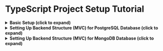 
# TypeScript Project Setup Tutorial


<details>
  <summary><strong>Basic Setup (click to expand)</strong></summary>

## Navigation
- [Setting Up the Project](#setting-up-the-project)
- [Adding Security Features](#adding-security-features)
- [Setting Up Logging with Winston](#setting-up-logging-with-winston)
- [Adding Monitoring Capabilities with Morgan](#adding-monitoring-capabilities-with-morgan)
- [Adding Reloading Capabilities](#adding-reloading-capabilities)
- [Code Standards](#code-standards)
- [Basic Unit Test Setup for Service Logic](#basic-unit-test-setup-for-service-logic)

## Setting Up the Project

In this chapter, we'll start by setting up a basic Express TypeScript project. This will include installing necessary dependencies and setting up TypeScript.

## 1 Initialize the Project

First, create a new directory for your project and navigate into it:

```bash
mkdir express-typescript-app
cd express-typescript-app
```

Initialize a new Node.js project:

```bash
npm init -y
```

## 2 Install Dependencies

Install Express and TypeScript along with the necessary types and development tools:

```bash
npm install express
npm install typescript @types/express ts-node --save-dev
```

## 3 Set Up TypeScript Configuration

Create a `tsconfig.json` file to configure TypeScript:

```json
{
  "compilerOptions": {
    "target": "ES2020",
    "module": "commonjs",
    "strict": true,
    "esModuleInterop": true,
    "skipLibCheck": true,
    "experimentalDecorators": true,
    "emitDecoratorMetadata": true,
    "forceConsistentCasingInFileNames": true,
    "outDir": "./dist"
  },
  "include": ["src/**/*.ts"],
  "exclude": ["node_modules"]
}
```

## 4 Create Basic Project Structure

Create the following directory structure:

```
express-typescript-app/
├── src/
│   └── index.ts
├── dist/
├── .gitignore
├── package.json
└── tsconfig.json
```

## 5 Create the Main Entry Point

In `src/index.ts`, set up a basic Express server:

```typescript
import express from 'express';

const app = express();
const port = 3000;

app.get('/', (req, res) => {
  res.send('Hello World!');
});

app.listen(port, () => {
  console.log(`Server is running at http://localhost:${port}`);
});
```

## 6 Add Build and Start Scripts

Update your `package.json` to include build and start scripts:

```json
"scripts": {
  "build": "tsc",
  "start": "node dist/index.js",
  "dev": "ts-node src/index.ts"
}
```

You can now build your project with `npm run build`, start it with `npm start`, or run it in development mode with `npm run dev`.

This completes the setup for a basic Express TypeScript application.



## Adding Security Features

In this chapter, we'll add some basic security features to our Express TypeScript application. This includes setting HTTP headers, enabling CORS, and using environment variables for configuration.

## 1 Install Security Dependencies

First, install some commonly used security middleware:

```bash
npm install helmet cors dotenv
npm install @types/cors @types/dotenv --save-dev
```

## 2 Configure Environment Variables

Create a `.env` file in the root of your project to store environment variables. Add the following content:

```
PORT=3000
```

Add `.env` to your `.gitignore` file to prevent it from being committed to version control:

```
/node_modules
/dist
.env
```

## 3 Set Up Helmet and CORS Middleware

In `src/index.ts`, update your server configuration to use Helmet and CORS:

```typescript
import express from 'express';
import helmet from 'helmet';
import cors from 'cors';
import dotenv from 'dotenv';

dotenv.config();

const app = express();
const port = process.env.PORT || 3000;

// Use Helmet to set secure HTTP headers
app.use(helmet());

// Enable CORS
app.use(cors());

app.get('/', (req, res) => {
  res.send('Hello World!');
});

app.listen(port, () => {
  console.log(`Server is running at http://localhost:${port}`);
});
```

### Explanation

- **Helmet**: Helmet helps secure your Express apps by setting various HTTP headers. It includes a collection of smaller middleware functions that set security-related HTTP headers.
- **CORS**: Cross-Origin Resource Sharing (CORS) is a mechanism that allows restricted resources on a web page to be requested from another domain. The `cors` package provides a middleware to enable CORS with various options.

## 4 Using Environment Variables

We've already set up the `dotenv` package to load environment variables from a `.env` file. Using environment variables helps keep sensitive information like configuration settings out of your source code.

You can now access these variables using `process.env`.

### Example: Using Environment Variables

In your `src/index.ts`, you can access the `PORT` environment variable like this:

```typescript
const port = process.env.PORT || 3000;
```

This completes the setup for adding basic security features to our Express TypeScript application.

## Setting Up Logging with Winston

In this chapter, we'll add logging capabilities to our Express TypeScript application using `winston` for more advanced logging features.

## 1 Install Winston

First, install `winston`:

```bash
npm install winston
npm install @types/winston --save-dev
```

## 2 Create a Logger Configuration File

Create a new file `src/logger.ts` to configure Winston:

```typescript
import { createLogger, format, transports } from 'winston';

const logger = createLogger({
    level: 'info',
    format: format.combine(
        format.timestamp(),
        format.printf(({ timestamp, level, message }) => {
            return `${timestamp} ${level}: ${message}`;
        })
    ),
    transports: [
        new transports.Console(),
        new transports.File({ filename: 'logs/error.log', level: 'error' }),
        new transports.File({ filename: 'logs/combined.log' })
    ]
});

export default logger;
```

### Explanation

- **createLogger**: Creates a new logger instance.
- **level**: Sets the logging level. The logger will only log messages at this level or higher.
- **format**: Defines the format for log messages. Here, it's combining a timestamp and a custom printf format.
- **transports**: Defines where to log messages. In this case, to the console and to files (one for errors and one for all logs).

## 3 Logger Levels in Winston

Winston has several logging levels, each with a specific priority. The levels are:

- **error**: Priority 0, for logging error messages.
- **warn**: Priority 1, for logging warning messages.
- **info**: Priority 2, for logging informational messages.
- **http**: Priority 3, for logging HTTP requests (not used by default).
- **verbose**: Priority 4, for logging verbose messages.
- **debug**: Priority 5, for logging debug messages.
- **silly**: Priority 6, for logging everything, including silly messages.

You can set the logging level when creating the logger, and it will log messages at that level and above. For example, if the level is set to `info`, it will log `info`, `warn`, and `error` messages, but not `debug` or `silly` messages.

### Example Usage

Here's an example of how you might use the different logging levels in your application:

```typescript
logger.error('This is an error message');
logger.warn('This is a warning message');
logger.info('This is an informational message');
logger.verbose('This is a verbose message');
logger.debug('This is a debug message');
logger.silly('This is a silly message');
```

This completes the setup for adding logging capabilities to our Express TypeScript application using Winston.


## Adding Monitoring Capabilities with Morgan

In this chapter, we'll add monitoring capabilities to our Express TypeScript application using `morgan` for HTTP request logging.

## 1 Install Monitoring Dependencies

First, install `morgan` for HTTP request logging:

```bash
npm install morgan
npm install @types/morgan --save-dev
```

## 2 Create a Morgan Configuration File

Create a new file `src/morganConfig.ts` to configure Morgan:

```typescript
import morgan from 'morgan';
import logger from './logger';

const morganMiddleware = morgan('combined', {
  stream: {
    write: (message) => logger.info(message.trim()),
  },
});

export default morganMiddleware;
```

## 3 Set Up Morgan in the Express App

Update your `src/index.ts` to use `morganMiddleware`:

```typescript
import express, { Request, Response, NextFunction } from 'express';
import helmet from 'helmet';
import cors from 'cors';
import dotenv from 'dotenv';
import morganMiddleware from './morganConfig';
import logger from './logger';

dotenv.config();

const app = express();
const port = process.env.PORT || 3000;

// Use Helmet to set secure HTTP headers
app.use(helmet());

// Enable CORS
app.use(cors());

// HTTP request logging with Morgan
app.use(morganMiddleware);

// Sample route
app.get('/', (req, res) => {
  res.send('Hello World!');
});

// Define the error type (you can extend it if needed)
interface Error {
  message: string;
  status?: number;
}

// Error handling middleware
app.use((err: Error, req: Request, res: Response, next: NextFunction) => {
  logger.error(err.message);
  res.status(err.status || 500).send('Something went wrong!');
});

app.listen(port, () => {
  logger.info(`Server is running at http://localhost:${port}`);
});

export default app; // Export app for use in metrics setup
```

### Explanation

- **Morgan Configuration File**: The `morganConfig.ts` file configures Morgan to use the `combined` format and log messages using the Winston logger.
- **Express App**: The `morganMiddleware` is imported and used in the Express app for HTTP request logging.

This chapter builds on the Winston setup from the previous chapter, using Winston for log message handling.


---

This structure ensures that the Morgan configuration is separated into its own file, keeping the `index.ts` file clean and focused on setting up the Express app.

## Adding Reloading Capabilities

In this chapter, we’ll configure automatic reloading for both the server and client sides of your Express TypeScript application when they are running as separate applications in different environments. We’ll use `nodemon` for server-side reloading and `vite` for client-side reloading. We’ll also use `concurrently` to run both servers simultaneously.

## Key Considerations

1. **Separate Environments**: Ensure that your client and server applications can communicate over a network through API endpoints.
2. **CORS Configuration**: Your server should handle Cross-Origin Resource Sharing (CORS) requests.
3. **Proxy Configuration for Vite**: Configure Vite to proxy API requests to your Express server.


## Recommended Setup

Given your setup, where the client and server are running as separate applications, follow these steps:

### Vite on Client

- **Install and configure Vite for client-side development.**
- **Set up a proxy in `vite.config.ts`** to forward API requests to your Express server. This ensures that the Vite development server can communicate with your backend server.

### Nodemon on Server

- **Install and configure Nodemon** to automatically restart the Express server on code changes.
- **Configure Nodemon in the server’s `package.json`** to watch for changes in server-side files and restart the server as needed.


## 1 Install Dependencies

First, install the necessary packages for the server and client. On the server side, ensure you have these installed:

```bash
npm install --save-dev nodemon concurrently
```

On the client side, install Vite and React Refresh:

```bash
npm install --save-dev vite @vitejs/plugin-react-refresh
```

## 2 Configure CORS on the Server

Your Express server should be configured to handle CORS requests. This was covered in a previous chapter. Here’s a brief reminder:

### Update `index.ts` (or Equivalent)

Ensure that your server entry file includes the following:

```typescript
import express from 'express';
import cors from 'cors';

const app = express();

app.use(cors()); // Allow all origins; adjust as needed for security

// Other middleware and routes

app.listen(3000, () => {
  console.log('Server is running on port 3000');
});
```

## 3 Configure Vite Proxy for Client-Side Reloading

Configure Vite to forward API requests to your Express server.

### Update `vite.config.ts`

Create or update `vite.config.ts` in your client application’s root directory:

```typescript
import { defineConfig } from 'vite';
import reactRefresh from '@vitejs/plugin-react-refresh';

export default defineConfig({
  plugins: [reactRefresh()],
  server: {
    port: 3001,
    hmr: true,  // Enable Hot Module Replacement
    proxy: {
      '/api': {
        target: 'http://localhost:3000', // The URL of your Express server
        changeOrigin: true,
        secure: false,
        rewrite: (path) => path.replace(/^\/api/, ''),
      },
    },
  },
});
```

### Explanation

- **`proxy`**: Forwards requests from `/api` on the Vite client to `http://localhost:3000`, where your Express server is running.
- **`rewrite`**: Adjusts the path to remove the `/api` prefix before forwarding the request to the server.

## 4 Configure Concurrently to Run Both Servers

Ensure your `package.json` scripts are set up to run both the server and client development servers concurrently.

### Update `package.json` Scripts

Modify the `scripts` section of your server’s `package.json`:

```json
"scripts": {
  "start": "ts-node ./src/index.ts",
  "dev:server": "nodemon",
  "dev:client": "vite",
  "dev": "concurrently \"npm run dev:server\" \"npm run dev:client\""
}
```

### Explanation

- **`dev:server`**: Runs the Express server with `nodemon`.
- **`dev:client`**: Runs the Vite development server for the client-side.
- **`dev`**: Runs both `dev:server` and `dev:client` concurrently using `concurrently`.

## 5 Running the Application

To start both the server and client in development mode, use the following command from the root of your project for both client app and server app:

```bash
npm run dev
```

### Explanation

- This command will start `nodemon` to watch for server-side changes and `vite` to serve and automatically reload client-side changes.

## 6 Summary

- **CORS Configuration**: Ensure your Express server allows requests from your client application.
- **Vite Proxy Configuration**: Set up Vite to proxy API requests to your Express server to facilitate communication.
- **Concurrent Running**: Use `concurrently` to run both the client and server development servers simultaneously.


## Code Standards

In this chapter, we'll focus on setting up code standards and formatting for your TypeScript and Express project using WebStorm. Consistent code formatting and adhering to best practices are essential for maintaining code quality and collaboration efficiency.

## Step 1: Set Up Prettier for Code Formatting

Prettier is a popular code formatter that helps maintain consistent code style across your project. Here's how to set it up:

### 1. Install Prettier

Run the following command to install Prettier and related plugins:

```bash
npm install eslint prettier eslint-plugin-prettier eslint-config-prettier eslint-plugin-unused-imports --save-dev
```

### 2. Create ESLint Configuration File

Create an `.eslintrc.js` file in the root of your project with the following content:

```javascript
module.exports = {
  parser: '@typescript-eslint/parser',
  extends: [
    'eslint:recommended',
    'plugin:@typescript-eslint/recommended',
    'plugin:prettier/recommended', // Uses eslint-config-prettier to disable ESLint rules from conflicting with Prettier
  ],
  plugins: ['@typescript-eslint', 'prettier', 'unused-imports'],
  rules: {
    'prettier/prettier': 'error', // Runs Prettier as an ESLint rule and reports differences as individual ESLint issues
    'no-unused-vars': 'off', // Disable the base rule as it can report incorrect errors
    '@typescript-eslint/no-unused-vars': 'off', // Disable the TypeScript-specific rule as well
    'unused-imports/no-unused-imports': 'error', // Removes unused imports
    'unused-imports/no-unused-vars': [
      'warn',
      {
        vars: 'all',
        varsIgnorePattern: '^_',
        args: 'after-used',
        argsIgnorePattern: '^_',
      },
    ],
  },
};
```

### 3. Create Prettier Configuration File

Create a `.prettierrc` file in the root of your project to define your formatting rules. For example:

```json
{
  "semi": true,
  "trailingComma": "es5",
  "singleQuote": true,
  "printWidth": 80,
  "tabWidth": 2
}
```

### 4. Create a `.prettierignore` File

Add a `.prettierignore` file to exclude files and directories from being formatted by Prettier:

```plaintext
node_modules
dist
```

### 5. Create an ESLint Ignore File

Add a `.eslintignore` file to exclude files and directories from being linted by ESLint:

```plaintext
node_modules
dist
```

## Step 2: Integrate with WebStorm

### Using Built-In WebStorm Options

WebStorm has built-in support for both Prettier and ESLint. Here's how to set them up:

1. **Prettier**:
    1. Open WebStorm and go to **Preferences** (or **Settings**).
    2. Navigate to **Languages & Frameworks** > **Prettier**.
    3. Check the **On code reformat** and **On save** options to automatically format your code when saving files.
    4. Ensure the **Prettier package** field points to the `prettier` package installed in your project.

2. **ESLint**:
    1. Open WebStorm and go to **Preferences** (or **Settings**).
    2. Navigate to **Languages & Frameworks** > **JavaScript** > **Code Quality Tools** > **ESLint**.
    3. Select **Automatic ESLint Configuration** or specify the path to your `.eslintrc.js` file.

### Using Plugins

If you prefer to use plugins, install the following plugins in WebStorm:

1. **Prettier**:
    1. Go to **Preferences** (or **Settings**).
    2. Navigate to **Plugins**.
    3. Search for **Prettier** and install it.
    4. Configure Prettier as described above.

2. **ESLint**:
    1. Go to **Preferences** (or **Settings**).
    2. Navigate to **Plugins**.
    3. Search for **ESLint** and install it.
    4. Configure ESLint as described above.

## Step 3: Add Scripts for Formatting and Linting

Add the following scripts to your `package.json` to facilitate code formatting and linting:

```json
"scripts": {
  "format": "prettier --write \"src/**/*.{ts,tsx}\"",
  "lint": "eslint \"src/**/*.{ts,tsx}\" --fix"
}
```

You can now run `npm run format` to format your code and `npm run lint` to lint your code.

## Summary

In this chapter, we set up code standards for your TypeScript and Express project using Prettier for code formatting and ESLint for linting. We configured WebStorm to integrate with these tools and added scripts to automate code formatting and linting tasks.

## Basic Unit Test Setup for Service Logic

1. **Install Testing Dependencies**:

   ```bash
   npm install --save-dev jest ts-jest @types/jest
   ```

2. **Jest Configuration**:

   ```js
   // jest.config.js
   module.exports = {
     preset: 'ts-jest',
     testEnvironment: 'node',
     setupFilesAfterEnv: ['./test/setup.ts'],
   };
   ```

3. **Example Unit Test for PostgreSQL**:

   ```typescript
   // test/unit/moviePgService.test.ts
   import { MoviePgService } from '../../src/services/moviePgService';
   import pool from '../../src/config/inMemoryPostgres';

   const moviePgService = new MoviePgService();

   test('should create and fetch movies', async () => {
     await moviePgService.createMovie('Test Movie', 'Test Content');
     const movies = await moviePgService.getAllMovies();
     expect(movies.length).toBe(1);
     expect(movies[0].title).toBe('Test Movie');
   });
   ```

4. **Example Unit Test for MongoDB**:

   ```typescript
   // test/unit/movieMongoService.test.ts
   import { MovieMongoService } from '../../src/services/movieMongoService';
   import { client } from '../../src/config/inMemoryMongo';

   const movieMongoService = new MovieMongoService();

   test('should create and fetch movies', async () => {
     await movieMongoService.createMovie('Test Movie', 'Test Content');
     const movies = await movieMongoService.getAllMovies();
     expect(movies.length).toBe(1);
     expect(movies[0].title).toBe('Test Movie');
   });
   ```

5. **Example Unit Test for Redis**:

   ```typescript
   // test/unit/movieRedisService.test.ts
   import { MovieRedisService } from '../../src/services/movieRedisService';
   import redis from '../../src/config/inMemoryRedis';

   const movieRedisService = new MovieRedisService();

   test('should create and fetch movies', async () => {
     await movieRedisService.createMovie('1', 'Test Movie', 'Test Content');
     const movies = await movieRedisService.getAllMovies();
     expect(movies.length).toBe(1);
     expect(movies[0].title).toBe('Test Movie');
   });
   ```



</details>


<details>
  <summary><strong>Setting Up Backend Structure (MVC) for PostgreSQL Database (click to expand) </strong></summary>

  ## Navigation

  - [1. Installing Required Packages](#1-installing-required-packages)
  - [2. Setting Up `pg-mem` for Unit and Integration Testing](#2-setting-up-pg-mem-for-unit-and-integration-testing)
  - [3. Basic PostgreSQL Configuration](#3-basic-postgresql-configuration)
  - [4. Basic Route Creation](#4-basic-route-creation)
  - [5. Setting Configuration for TypeORM](#5-setting-configuration-for-typeorm)
  - [6. Making an MVC Structure](#6-making-an-mvc-structure)


## 1. Installing Required Packages

### 1. Installing Required Packages

To set up a backend structure using PostgreSQL in a Node.js project, you need to install several essential packages. These packages will help you interact with the PostgreSQL database, set up in-memory databases for testing, and ensure proper TypeScript support.

#### Step 1: Initialize a New Node.js Project
If you haven't already, start by initializing a new Node.js project.

```bash
npm init -y
```

This command will create a `package.json` file in your project directory.

#### Step 2: Install Required Packages
Run the following command to install the necessary packages:

```bash
npm install pg pg-mem @types/pg
```

Here's a brief overview of what each package does:

- **pg**: This is the official PostgreSQL client for Node.js. It allows you to connect to and interact with a PostgreSQL database.
- **pg-mem**: This package provides an in-memory PostgreSQL instance, which is extremely useful for running unit and integration tests without needing an actual database instance.
- **@types/pg**: This package provides TypeScript type definitions for the `pg` library, ensuring proper type-checking and IntelliSense in your TypeScript project.


---



## 2. Setting Up `pg-mem` for Unit and Integration Testing

### 2. Setting Up `pg-mem` for Unit and Integration Testing

In this step, we will set up `pg-mem` to create an in-memory PostgreSQL instance for running unit and integration tests. This allows you to test your database interactions without requiring a live PostgreSQL server.

#### Step 1: Import Required Modules
First, create a new file in your `src` directory named `testDb.ts` (or a similar name). Import the necessary modules:

```typescript
import { newDb } from 'pg-mem';
import { Pool } from 'pg';
```

- **newDb**: A function provided by `pg-mem` to create a new in-memory database.
- **Pool**: The PostgreSQL connection pool provided by the `pg` library, which manages connections to the database.

#### Step 2: Set Up the Mock Database
### 2. Setting Up `pg-mem` for Unit and Integration Testing (Updated for Jest)

In this section, you'll learn how to set up `pg-mem` for testing with Jest, a popular testing framework for JavaScript and TypeScript.

#### Step 1: Import Required Modules
Create a new file in your `src` directory named `testDb.ts` (or a similar name). Import the necessary modules:

```typescript
import { newDb } from 'pg-mem';
import { Pool } from 'pg';
```

- **newDb**: A function provided by `pg-mem` to create a new in-memory database.
- **Pool**: The PostgreSQL connection pool provided by the `pg` library, which manages connections to the database.

#### Step 2: Set Up the Mock Database
We'll create a function to set up the mock database using `pg-mem`:

```typescript
const pgMem = newDb();

export const setupMockDb = async () => {
    const pool = new Pool({
        host: 'localhost',
        port: 5432,
        database: 'testdb',
        user: 'user',
        password: 'password',
    });

    const client = await pool.connect();
    pgMem.adapters.createPg().Client(client);

    return pool;
};
```

- **pgMem**: This is your in-memory PostgreSQL instance.
- **setupMockDb**: This function sets up the connection between the in-memory database and a PostgreSQL `Pool`.

#### Step 3: Example Test for a Transactional Method
Let's write a schematic example to test a transactional method using the mock database.

1. **Create a Sample Repository:**

   In `src/repositories/movieRepository.ts`, create a repository with a method that performs a transaction:

   ```typescript
   import { Pool } from 'pg';
   
   export class MovieRepository {
       constructor(private pool: Pool) {}

       async addMovie(id: number, name: string, isFavorite: boolean): Promise<void> {
           const client = await this.pool.connect();
           try {
               await client.query('BEGIN');
               await client.query(
                   'INSERT INTO movies (id, name, is_favorite) VALUES ($1, $2, $3)',
                   [id, name, isFavorite]
               );
               await client.query('COMMIT');
           } catch (error) {
               await client.query('ROLLBACK');
               throw error;
           } finally {
               client.release();
           }
       }
   }
   ```

   This repository method begins a transaction, inserts a movie into the database, and then commits the transaction. If any error occurs, it rolls back the transaction.

2. **Write a Test Case Using Jest:**

   Create a test case to ensure that this transaction works as expected. Place this test in `src/repositories/movieRepository.test.ts`:

   ```typescript
   import { setupMockDb } from '../testDb';
   import { MovieRepository } from './movieRepository';
   import { Pool } from 'pg';
   
   describe('MovieRepository', () => {
       let pool: Pool;
       let movieRepository: MovieRepository;
   
       beforeAll(async () => {
           pool = await setupMockDb();
           movieRepository = new MovieRepository(pool);
           await pool.query(`
               CREATE TABLE movies (
                   id INT PRIMARY KEY,
                   name TEXT NOT NULL,
                   is_favorite BOOLEAN NOT NULL
               )
           `);
       });
   
       afterAll(async () => {
           await pool.end();
       });

       it('should add a movie successfully', async () => {
           await movieRepository.addMovie(1, 'Inception', true);
   
           const result = await pool.query('SELECT * FROM movies WHERE id = $1', [1]);
           expect(result.rows.length).toBe(1);
           expect(result.rows[0].name).toBe('Inception');
           expect(result.rows[0].is_favorite).toBe(true);
       });
   });
   ```

   - **beforeAll**: Initializes the mock database and repository before running any tests. It also creates the `movies` table.
   - **afterAll**: Closes the database connection after all tests have run.
   - **it**: Tests the `addMovie` method to ensure that it correctly inserts a movie into the database.

#### Step 4: Run the Tests with Jest
Finally, run your tests to ensure everything works correctly. If you have Jest installed, you can run:

```bash
npx jest
```

Jest will automatically find and run all test files in your project that match the pattern `*.test.ts`.

---

## 3. Basic PostgreSQL Configuration

### 3. Basic PostgreSQL Configuration

In this step, we'll configure the connection to a PostgreSQL database using the `pg` package. This configuration will allow your application to connect to the PostgreSQL database and perform various operations such as querying, inserting, updating, and deleting data.

#### Step 1: Create a Database Configuration File

Create a new directory named `config` inside your `src` directory. Inside `config`, create a file named `db.ts` to hold your database configuration:

```typescript
// src/config/db.ts
import { Pool } from 'pg';

// Create a new Pool instance with PostgreSQL connection details
const pool = new Pool({
    host: 'localhost',  // The hostname of the PostgreSQL server
    port: 5432,         // The port on which PostgreSQL is listening (default is 5432)
    database: 'mydb',   // The name of the database you want to connect to
    user: 'user',       // The username for connecting to the database
    password: 'password' // The password for the specified user
});

// Export the Pool instance to use it in other parts of your application
export default pool;
```

- **host**: The hostname where your PostgreSQL server is running, typically `localhost` if running locally.
- **port**: The port number for the PostgreSQL server. The default is `5432`.
- **database**: The name of the database you want to connect to.
- **user**: The username for authenticating with the PostgreSQL server.
- **password**: The password associated with the specified user.

#### Step 2: Use the Database Configuration in Your Application

To use this configuration in other parts of your application, simply import the `pool` object wherever you need to interact with the database.

For example, in a repository or service:

```typescript
// src/repositories/movieRepository.ts
import pool from '../config/db';

export class MovieRepository {
    async getMovies(): Promise<any[]> {
        const result = await pool.query('SELECT * FROM movies');
        return result.rows;
    }

    // Other methods interacting with the database
}
```

Here, the `pool.query` method is used to execute SQL queries against the database. The `getMovies` method retrieves all records from the `movies` table.

#### Step 3: Test the Configuration

To ensure your configuration is working correctly, you can create a simple script to connect to the database and perform a basic query.

Create a file `src/testDbConnection.ts`:

```typescript
import pool from './config/db';

(async () => {
    try {
        const result = await pool.query('SELECT NOW()');
        console.log('Database connected:', result.rows[0]);
    } catch (error) {
        console.error('Database connection error:', error);
    } finally {
        pool.end();
    }
})();
```

Run this script using `ts-node` to test the connection:

```bash
npx ts-node src/testDbConnection.ts
```

If your configuration is correct, you should see a message in the console indicating that the database is connected, along with the current timestamp.

---

## 4. Basic Route Creation

### 4. Basic Route Creation

In this step, we’ll create basic routes for handling HTTP requests using Express.js. We’ll cover how to set up `GET`, `POST`, and parameterized routes, as well as how to handle query parameters.


#### Step 1: Creating the Movies Router

Create a new directory named `routes` inside your `src` directory. Inside `routes`, create a file named `moviesRouter.ts`:

```typescript
import express, { Request, Response, NextFunction } from 'express';

const moviesRouter = express.Router();

// Example: GET Route
moviesRouter.get('/', async (req: Request, res: Response, next: NextFunction) => {
    try {
        const query = req.query.q as string;

        if (!query) {
            res.status(400).send('Query parameter "q" is required');
            return;
        }

        // Simulate fetching movies based on the query
        const movies = [{ id: 1, name: `Movie matching ${query}` }]; // Mock data

        res.json(movies);
    } catch (e) {
        next(e);
    }
});

// Example: POST Route
moviesRouter.post('/add', async (req: Request, res: Response, next: NextFunction) => {
    try {
        const { id, name } = req.body;

        if (!id || !name) {
            res.status(400).send('ID and Name are required');
            return;
        }

        // Simulate adding a movie
        res.status(201).json({ message: 'Movie added successfully', movie: { id, name } });
    } catch (e) {
        next(e);
    }
});

// Example: Route with Parameter
moviesRouter.get('/:id', async (req: Request, res: Response, next: NextFunction) => {
    try {
        const { id } = req.params;

        // Simulate fetching a movie by ID
        const movie = { id, name: 'Sample Movie' }; // Mock data

        res.json(movie);
    } catch (e) {
        next(e);
    }
});

export default moviesRouter;
```

- **GET Route**: Handles requests to `/movies` and optionally accepts a query parameter `q`. If `q` is provided, it returns a list of movies matching the query.
- **POST Route**: Handles requests to `/movies/add`. It expects a movie object in the request body and simulates adding it to a database.
- **Parameterized Route**: Handles requests to `/movies/:id`, where `:id` is a dynamic parameter representing a movie’s ID.


#### Step 2: Example Client-Side Integration

For the POST route `/movies/add`, here’s how you might integrate it on the client side:

```typescript
const handleAddFavoriteMovie = async (movie: { id: number; name: string }) => {
    const response = await fetch(`http://localhost:3000/movies/add`, {
        method: 'POST',
        headers: {
            'Content-Type': 'application/json',
        },
        body: JSON.stringify(movie),
    });

    if (response.ok) {
        console.log('Movie added successfully!');
    } else {
        console.error('Failed to add movie.');
    }
};
```

This function sends a `POST` request to the `/movies/add` endpoint to add a new movie.

---

## 5. Setting Configuration for TypeORM

### 5. Setting Up TypeORM Configuration with Entity Relationships

In this step, we'll configure TypeORM for PostgreSQL, define entities, and demonstrate how to create relationships between entities using TypeORM decorators. This setup will include defining a basic configuration, creating entities with one-to-one, many-to-one, and many-to-many relationships, and setting up DTOs (Data Transfer Objects) for type validation.

#### Step 1: Install TypeORM and Required Packages

First, install TypeORM along with the PostgreSQL driver:

```bash
npm install typeorm reflect-metadata
```

- **typeorm**: The ORM library for TypeScript and JavaScript.
- **reflect-metadata**: A dependency required by TypeORM for its decorators.

#### Step 2: Create TypeORM Configuration

Create a new file named `ormconfig.ts` in the root of your project directory:

```typescript
import { DataSource } from 'typeorm';
import { User } from './src/entities/User';
import { UserProfile } from './src/entities/UserProfile';
import { Movie } from './src/entities/Movie';
import { Genre } from './src/entities/Genre';

const AppDataSource = new DataSource({
    type: 'postgres',
    host: 'localhost',
    port: 5432,
    username: 'user',
    password: 'password',
    database: 'mydb',
    entities: [User, UserProfile, Movie, Genre],
    synchronize: true, // Automatically create database tables
    logging: true, // Optional: Log SQL queries for debugging
});

export default AppDataSource;
```

In this configuration:

- **type**: Specifies the database type (PostgreSQL in this case).
- **host, port, username, password, database**: Connection details for your PostgreSQL database.
- **entities**: An array of entities that TypeORM will manage.
- **synchronize**: Automatically synchronize the database schema with your entity definitions. Set this to `false` in production.

#### Step 3: Define Entities with Relationships

We will define several entities: `User`, `UserProfile`, `Movie`, and `Genre`. These entities will have various relationships such as one-to-one, many-to-one, and one-to-many.

##### User and UserProfile (One-to-One Relationship)

Create a `User.ts` file inside the `entities` directory:

```typescript
import { Entity, PrimaryGeneratedColumn, Column, OneToOne, JoinColumn } from 'typeorm';
import { UserProfile } from './UserProfile';

@Entity()
export class User {
    @PrimaryGeneratedColumn()
    id: number;

    @Column()
    name: string;

    @OneToOne(() => UserProfile, profile => profile.user)
    @JoinColumn()
    profile: UserProfile;
}
```

Create a `UserProfile.ts` file inside the `entities` directory:

```typescript
import { Entity, PrimaryGeneratedColumn, Column, OneToOne } from 'typeorm';
import { User } from './User';

@Entity()
export class UserProfile {
    @PrimaryGeneratedColumn()
    userId: number;

    @Column()
    bio: string;

    @OneToOne(() => User, user => user.profile)
    user: User;
}
```

- **One-to-One**: A user has one profile, and each profile belongs to one user.
- **@OneToOne**: Defines the one-to-one relationship.
- **@JoinColumn**: Specifies the owning side of the relationship.

##### Movie and Genre (Many-to-One and One-to-Many Relationship)

Create a `Movie.ts` file inside the `entities` directory:

```typescript
import { Entity, PrimaryGeneratedColumn, Column, ManyToOne } from 'typeorm';
import { Genre } from './Genre';

@Entity()
export class Movie {
    @PrimaryGeneratedColumn()
    id: number;

    @Column()
    title: string;

    @ManyToOne(() => Genre, genre => genre.movies)
    genre: Genre;
}
```

Create a `Genre.ts` file inside the `entities` directory:

```typescript
import { Entity, PrimaryGeneratedColumn, Column, OneToMany } from 'typeorm';
import { Movie } from './Movie';

@Entity()
export class Genre {
    @PrimaryGeneratedColumn()
    id: number;

    @Column()
    name: string;

    @OneToMany(() => Movie, movie => movie.genre)
    movies: Movie[];
}
```

- **Many-to-One**: Each movie belongs to a single genre.
- **One-to-Many**: A genre can have many movies.
- **@ManyToOne**: Defines the many-to-one relationship.
- **@OneToMany**: Defines the one-to-many relationship.

#### Step 4: Define a DTO for Data Validation

Create a new directory named `dto` inside your `src` directory. Inside `dto`, create a file named `MovieDto.ts`:

```typescript
import { IsBoolean, IsNotEmpty, IsNumber, IsString } from 'class-validator';

export class MovieDto {
    @IsNotEmpty()
    @IsNumber()
    id: number;

    @IsNotEmpty()
    @IsString()
    title: string;

    @IsNotEmpty()
    @IsNumber()
    genreId: number;

    @IsNotEmpty()
    @IsBoolean()
    isFavorite: boolean;

    constructor(id: number, title: string, genreId: number, isFavorite: boolean) {
        this.id = id;
        this.title = title;
        this.genreId = genreId;
        this.isFavorite = isFavorite;
    }
}
```

In this DTO:

- **@IsNotEmpty**: Ensures that the field is not empty.
- **@IsNumber, @IsString, @IsBoolean**: Validates the type of the field.

#### Step 5: Integrate TypeORM into Your Application

Modify your `server.ts` file to initialize TypeORM and use it in your application:

```typescript
import 'reflect-metadata';
import express, { Application } from 'express';
import AppDataSource from './ormconfig';
import moviesRouter from './routes/moviesRouter';

const app: Application = express();
const port = 3000;

app.use(express.json());
app.use('/movies', moviesRouter);

AppDataSource.initialize()
    .then(() => {
        console.log('Data Source has been initialized!');
        app.listen(port, () => {
            console.log(`Server is running on http://localhost:${port}`);
        });
    })
    .catch((error) => {
        console.error('Error during Data Source initialization', error);
    });
```

Here, **AppDataSource.initialize()** initializes the TypeORM data source before starting the Express server.



## 6. Making an MVC Structure

In this chapter, we'll establish the Model-View-Controller (MVC) structure for your application, focusing on the repository, service, and controller layers. Each layer has its responsibilities, and together they form the backbone of your application.

#### Step 1: Repository Layer

The repository layer interacts directly with the database, providing methods to retrieve, insert, update, and delete data. Here are examples of different approaches to querying the database using TypeORM's QueryBuilder, raw SQL, and manual database management with `pool.query`.

##### 1. Using TypeORM’s QueryBuilder
Certainly! Below is the explanation of what `EntityRepository` and `Repository` are responsible for in TypeORM, followed by the code examples:

### Explanation

- **`Repository` Class**: 
  The `Repository` class in TypeORM is a generic class that provides methods for managing database entities. It handles common operations like finding, saving, updating, and deleting records. Each entity in your application typically has its own repository, which allows you to interact with that entity's records in the database.

  For example, if you have an entity called `Movie`, the corresponding repository (`MovieRepository`) would allow you to perform CRUD (Create, Read, Update, Delete) operations on `Movie` records.


### 1. Example with QueryBuilder and Extending TypeORM's `Repository` Class

```typescript
import { Repository } from 'typeorm';
import { Movie } from '../entities/Movie';

export class MovieRepository extends Repository<Movie> {
    async getTopRatedMovies(year: number): Promise<Movie[]> {
        return await this.createQueryBuilder('movie')
            .where('movie.rating > :rating', { rating: 8 })
            .andWhere('movie.releaseYear = :year', { year })
            .orderBy('movie.title', 'ASC')
            .getMany();
    }
}
```

- **Explanation**: In this example, the `MovieRepository` class extends the `Repository` class, inheriting all its methods, and adds a custom method `getTopRatedMovies` that uses the `QueryBuilder` to construct a complex SQL query. The `QueryBuilder` allows for flexible and powerful query construction, especially useful for complex conditions or joins.

### 2. Example Using TypeORM's Built-in Repository Methods Without QueryBuilder

```typescript
import { Repository } from 'typeorm';
import { Movie } from '../entities/Movie';

export class MovieRepository extends Repository<Movie> {
    async getTopRatedMovies(year: number): Promise<Movie[]> {
        return await this.find({
            where: {
                rating: MoreThan(8),
                releaseYear: year
            },
            order: {
                title: 'ASC'
            }
        });
    }
}
```

- **Explanation**: In this example, the `MovieRepository` class uses TypeORM’s built-in `find` method instead of `QueryBuilder`. The `find` method is simpler and more concise, utilizing TypeORM's query helpers like `MoreThan` to filter results. This approach is more declarative and is often preferred for straightforward queries. 

These examples demonstrate how you can leverage both the `Repository` class’s built-in methods and the `QueryBuilder` for different querying needs, all within the context of a custom repository created with the `EntityRepository` decorator.

##### 2. Using Raw SQL with TypeORM

You can execute raw SQL queries if you need more control over the query structure.

```typescript
import { AppDataSource } from '../ormconfig';

export class MovieRepository {
    async getMoviesWithRawSQL(rating: number, year: number): Promise<any[]> {
        return await AppDataSource.query(
            `SELECT * FROM movie WHERE rating > $1 AND release_year = $2 ORDER BY title ASC`,
            [rating, year]
        );
    }
}
```

This approach allows you to run custom SQL queries while still benefiting from TypeORM's connection management.

##### 3. Using `pool.query` in Non-TypeORM Code

Sometimes, you may want to manage the database connection directly, using `pool.query`.

```typescript
import { Pool } from 'pg';

const pool = new Pool({
    user: 'your-username',
    host: 'localhost',
    database: 'your-database',
    password: 'your-password',
    port: 5432,
});

export class MovieRepository {
    async getMoviesDirectly(rating: number): Promise<any[]> {
        const res = await pool.query('SELECT * FROM movie WHERE rating > $1', [rating]);
        return res.rows;
    }
}
```

This method is typically used in projects that don't use an ORM or where more control over database interactions is needed.

##### Repository Layer Request Examples

1. **Getting All Movies:**

```typescript
async getAllMovies(): Promise<Movie[]> {
    return await AppDataSource.getRepository(Movie).find();
}
```

2. **Getting a Movie by ID:**

```typescript
async getMovieById(id: number): Promise<Movie | null> {
    return await AppDataSource.getRepository(Movie).findOneBy({ id });
}
```

3. **Getting Movies by Genre:**

```typescript
async getMoviesByGenre(genreId: number): Promise<Movie[]> {
    return await AppDataSource.getRepository(Movie).findBy({ genre: { id: genreId } });
}
```

4. **Getting Movies by Multiple Parameters:**

```typescript
async getMoviesByCriteria(rating: number, year: number): Promise<Movie[]> {
    return await AppDataSource.getRepository(Movie)
        .createQueryBuilder('movie')
        .where('movie.rating > :rating', { rating })
        .andWhere('movie.releaseYear = :year', { year })
        .getMany();
}
```

5. **Adding a Movie:**

```typescript
async addMovie(movie: Movie): Promise<Movie> {
    return await AppDataSource.getRepository(Movie).save(movie);
}
```

#### Step 2: Service Layer

The service layer contains the business logic, such as validation, transaction management, and handling multiple repository interactions.

##### Validation Handling

```typescript
import { validate } from 'class-validator';
import { MovieDto } from '../dto/MovieDto';
import { plainToInstance } from 'class-transformer';
import { MovieRepository } from '../repositories/MovieRepository';

export class MovieService {
    private movieRepository = new MovieRepository();

    async addMovie(movieDto: MovieDto): Promise<MovieDto | null> {
        const movieInstance = plainToInstance(MovieDto, movieDto);
        const errors = await validate(movieInstance);

        if (errors.length > 0) {
            throw new Error('Validation failed');
        }

        return await this.movieRepository.addMovie(movieInstance);
    }
}
```

##### Handling Parameters and Body in Requests

```typescript
async getMoviesByRatingAndYear(rating: number, year: number): Promise<Movie[]> {
    return await this.movieRepository.getMoviesByCriteria(rating, year);
}
```

##### Transactional and Non-Transactional Handling

- **Transactional Example (Multiple Repository Requests):**

```typescript
import { AppDataSource } from '../ormconfig';

export class MovieService {
    async updateMovieDetails(movieDto: MovieDto): Promise<void> {
        await AppDataSource.transaction(async (transactionalEntityManager) => {
            const movieRepository = transactionalEntityManager.getRepository(Movie);
            const genreRepository = transactionalEntityManager.getRepository(Genre);

            const genre = await genreRepository.findOneBy({ id: movieDto.genreId });
            if (!genre) throw new Error('Genre not found');

            const movie = await movieRepository.findOneBy({ id: movieDto.id });
            if (!movie) throw new Error('Movie not found');

            movie.title = movieDto.title;
            movie.genre = genre;
            await movieRepository.save(movie);
        });
    }
}
```

- **Non-Transactional Example:**

```typescript
async addNewMovie(movieDto: MovieDto): Promise<MovieDto> {
    return await this.movieRepository.addMovie(movieDto);
}
```

##### Handling HTTP Response Codes

```typescript
async getMovie(id: number): Promise<Movie> {
    const movie = await this.movieRepository.getMovieById(id);
    if (!movie) {
        throw new Error('Movie not found');
    }
    return movie;
}
```

#### Step 3: Create a Controller Layer

The controller layer handles HTTP requests, delegating work to the service layer, and sending responses back to the client. Here's how you can structure your controllers:

```typescript
import express, { Request, Response, NextFunction } from 'express';
import { MovieService } from '../services/MovieService';
import { MovieDto } from '../dto/MovieDto';

const moviesRouter = express.Router();
const movieService = new MovieService();

// GET Route
moviesRouter.get('/', async (req: Request, res: Response, next: NextFunction) => {
    try {
        const movies = await movieService.getMovies();
        res.json(movies);
    } catch (e) {
        next(e);
    }
});

// POST Route
moviesRouter.post('/add', async (req: Request, res: Response, next: NextFunction) => {
    try {
        const dto = req.body as MovieDto;
        const movie = await movieService.addMovie(dto);
        res.status(201).json(movie);
    } catch (e) {
        next(e);
    }
});

// GET Route with Parameter
moviesRouter.get('/:id', async (req: Request, res: Response, next: NextFunction) => {
    try {
        const id = parseInt(req.params.id);
        const movie = await movieService.getMovieById(id);
        if (movie) {
            res.json(movie);
        } else {
            res.status(404).send('Movie not found');
        }
    } catch (e) {
        next(e);
    }
});

// PUT Route
moviesRouter.put('/update', async (req: Request, res: Response, next: NextFunction) => {
    try {
        const dto = req.body as MovieDto;
        const movie = await movieService.updateMovie(dto);
        res.json(movie);
    } catch (e) {
        next(e);
    }
});

// DELETE Route
moviesRouter.delete('/:id', async (req: Request, res: Response, next: NextFunction) => {
    try {
        const id = parseInt(req.params.id);
        await movieService.deleteMovie(id);
        res.status(204).send();
    } catch (e) {
        next(e);
    }
});

export default moviesRouter;
```

##### Explanation of Error Handling in Controllers

In each route handler, we wrap the logic inside a `try` block to catch any errors that might occur. The `catch` block calls `next(e)`, passing the error to the Express error-handling middleware. This approach ensures that all errors are handled consistently and that the application doesn't crash due to unhandled exceptions.

If a specific error occurs (like a movie not being found), we can customize the response by returning the appropriate HTTP status code and message (e.g., 404 for "Not Found").

---

This completes the MVC structure setup with repository, service, and controller layers, including error handling and various use cases.


</details>


<details>
  <summary><strong>Setting Up Backend Structure (MVC) for MongoDB Database (click to expand)</strong></summary>

  ## Navigation

  - [1. Installing Required Packages](#1-installing-required-packages)
  - [2. Setting Up In-Memory MongoDB for Unit and Integration Testing](#2-setting-up-in-memory-mongodb-for-unit-and-integration-testing)
  - [3. Basic MongoDB Configuration](#3-basic-mongodb-configuration)
  - [4. Basic Route Creation](#4-basic-route-creation)
  - [5. Setting Configuration for Mongoose](#5-setting-configuration-for-mongoose)
  - [6. Making an MVC Structure](#6-making-an-mvc-structure)

---

## 1. Installing Required Packages

### Step 1: Initialize a New Node.js Project

If you haven’t already, initialize your Node.js project:

```bash
npm init -y
```

### Step 2: Install Required Packages

For MongoDB, you'll need to install `mongoose` as the ODM (Object Data Modeling) library. Mongoose provides a straightforward way to interact with MongoDB and manage data schemas. Install Mongoose with:

```bash
npm install mongoose
```

Additionally, install `mongodb-memory-server` for in-memory testing, which is useful for creating a temporary MongoDB instance during unit and integration tests:

```bash
npm install -D mongodb-memory-server
```

For testing, you should install Jest and its TypeScript types to facilitate running and writing tests:

```bash
npm install -D jest @types/jest ts-jest
```

If you are using TypeScript, configure Jest to work with TypeScript by adding a Jest configuration file:

```bash
npx ts-jest config:init
```

This setup includes Mongoose for data modeling, `mongodb-memory-server` for testing, and Jest for running and writing tests, along with necessary TypeScript types to integrate Jest smoothly into your TypeScript project.

---

## 2. Setting Up In-Memory MongoDB for Unit and Integration Testing

In this step, we will set up `mongodb-memory-server` to create an in-memory MongoDB instance for running unit and integration tests. This setup allows you to test your service methods while using an in-memory MongoDB to mock the database interactions.

### Step 1: Import Required Modules

Create a new file in your `src` directory named `testDb.ts` (or a similar name). Import the necessary modules:

```typescript
import { MongoMemoryServer } from 'mongodb-memory-server';
import mongoose from 'mongoose';
```

- **MongoMemoryServer**: A class provided by `mongodb-memory-server` to create and manage an in-memory MongoDB server.
- **mongoose**: The Mongoose library, which provides a straightforward API for interacting with MongoDB.

### Step 2: Set Up the Mock Database

Create functions to start the in-memory MongoDB server and connect to it. This will allow you to run tests against a temporary MongoDB instance:

```typescript
let mongoServer: MongoMemoryServer;

export const connect = async () => {
    mongoServer = await MongoMemoryServer.create();
    await mongoose.connect(mongoServer.getUri(), {
        useNewUrlParser: true,
        useUnifiedTopology: true,
    });
};

export const closeDatabase = async () => {
    await mongoose.connection.dropDatabase();
    await mongoose.connection.close();
    await mongoServer.stop();
};
```

- **mongoServer**: This is your in-memory MongoDB instance.
- **connect**: This function sets up the connection between the in-memory database and Mongoose.
- **closeDatabase**: This function cleans up the in-memory database and closes the connection.

### Step 3: Example Test for a Service Method

Let's use your written service methods and mock the storage layer using the in-memory MongoDB.

1. **Create a Sample Service:**

   Assume you have a service method that interacts with the MongoDB database. For example, in `movieService.ts`:

   ```typescript
   import Movie from './movieModel';

   export class MovieService {
       async addMovie(title: string, genre: string): Promise<void> {
           const movie = new Movie({ title, genre });
           await movie.save();
       }

       async getMovieByTitle(title: string) {
           return await Movie.findOne({ title });
       }
   }
   ```

2. **Write a Test Case Using Jest:**

   Create a test file, for example, `movieService.test.ts`, and write a test case:

   ```typescript
   import { connect, closeDatabase } from './testDb';
   import { MovieService } from './movieService';

   let movieService: MovieService;

   beforeAll(async () => {
       await connect();
       movieService = new MovieService();
       await mongoose.connection.db.createCollection('movies');
   });

   afterAll(async () => await closeDatabase());

   describe('MovieService Test', () => {
       it('should add and retrieve a movie successfully', async () => {
           await movieService.addMovie('Inception', 'Sci-Fi');
           const movie = await movieService.getMovieByTitle('Inception');
           expect(movie).toBeDefined();
           expect(movie?.title).toBe('Inception');
           expect(movie?.genre).toBe('Sci-Fi');
       });
   });
   ```

   - **beforeAll**: Initializes the in-memory database and the service instance before running any tests. It also ensures the movies collection is created.
   - **afterAll**: Closes the database connection and stops the in-memory MongoDB server after all tests have run.
   - **it**: Tests the `MovieService` methods to ensure they correctly interact with the in-memory database.

### Step 4: Run the Tests with Jest

Finally, run your tests to ensure everything works correctly. If you have Jest installed, you can run:

```bash
npx jest
```

Jest will automatically find and run all test files in your project that match the pattern `*.test.ts`.

---

## 3. Basic MongoDB Configuration

In this step, we'll configure the connection to a MongoDB database using the Mongoose library. This configuration will allow your application to connect to the MongoDB database and perform various operations such as querying, inserting, updating, and deleting data.

### Step 1: Create a Database Configuration File

Create a new directory named `config` inside your `src` directory. Inside `config`, create a file named `db.ts` to hold your database configuration:

```typescript
// src/config/db.ts
import mongoose from 'mongoose';

// Create a new connection string for MongoDB
const dbUri = 'mongodb://localhost:27017/mydb'; // Connection URI

// Connect to MongoDB using Mongoose
const connectToDatabase = async () => {
    try {
        await mongoose.connect(dbUri, {
            useNewUrlParser: true,
            useUnifiedTopology: true,
        });
        console.log('Connected to MongoDB');
    } catch (error) {
        console.error('Database connection error:', error);
    }
};

// Export the connection function
export default connectToDatabase;
```

- **dbUri**: The connection URI for your MongoDB server. `localhost:27017` is the default for a local MongoDB instance.
- **connectToDatabase**: This function connects to the MongoDB server using Mongoose and logs the connection status.

### Step 2: Use the Database Configuration in Your Application

To use this configuration in other parts of your application, simply call the `connectToDatabase` function wherever you need to interact with the database.

For example, in a service or application startup file:

```typescript
// src/app.ts
import connectToDatabase from './config/db';

const startServer = async () => {
    await connectToDatabase();
    
    // Your application code here
};

startServer();
```

Here, the `connectToDatabase` function establishes a connection to MongoDB before starting the application server.

### Step 3: Test the Configuration

To ensure your configuration is working correctly, you can create a simple script to connect to the database and perform a basic query.

Create a file `src/testDbConnection.ts`:

```typescript
import mongoose from 'mongoose';
import connectToDatabase from './config/db';

const testConnection = async () => {
    await connectToDatabase();

    try {
        const result = await mongoose.connection.db.admin().serverStatus();
        console.log('Database connected:', result.version);
    } catch (error) {
        console.error('Database connection error:', error);
    } finally {
        await mongoose.disconnect();
    }
};

testConnection();
```

Run this script using ts-node to test the connection:

```bash
npx ts-node src/testDbConnection.ts
```

If your configuration is correct, you should see a message in the console indicating that the database is connected, along with the MongoDB server version.



## 4. Basic Route Creation

In this step, we’ll create basic routes for handling HTTP requests using Express.js, specifically tailored for MongoDB. We’ll cover how to set up GET, POST, and parameterized routes, as well as how to handle query parameters.

### Step 1: Creating the Movies Router

Create a new directory named `routes` inside your `src` directory. Inside `routes`, create a file named `moviesRouter.ts`:

```typescript
import express, { Request, Response, NextFunction } from 'express';
import Movie from '../models/movieModel'; // Assuming you have a Mongoose model defined

const moviesRouter = express.Router();

// Example: GET Route
moviesRouter.get('/', async (req: Request, res: Response, next: NextFunction) => {
    try {
        const query = req.query.q as string;

        if (!query) {
            res.status(400).send('Query parameter "q" is required');
            return;
        }

        // Fetch movies based on the query
        const movies = await Movie.find({ title: new RegExp(query, 'i') });

        res.json(movies);
    } catch (e) {
        next(e);
    }
});

// Example: POST Route
moviesRouter.post('/add', async (req: Request, res: Response, next: NextFunction) => {
    try {
        const { title, genre } = req.body;

        if (!title || !genre) {
            res.status(400).send('Title and Genre are required');
            return;
        }

        const newMovie = new Movie({ title, genre });
        await newMovie.save();

        res.status(201).json({ message: 'Movie added successfully', movie: newMovie });
    } catch (e) {
        next(e);
    }
});

// Example: Route with Parameter
moviesRouter.get('/:id', async (req: Request, res: Response, next: NextFunction) => {
    try {
        const { id } = req.params;

        // Fetch a movie by ID
        const movie = await Movie.findById(id);

        if (!movie) {
            res.status(404).send('Movie not found');
            return;
        }

        res.json(movie);
    } catch (e) {
        next(e);
    }
});

export default moviesRouter;
```

- **GET Route**: Handles requests to `/movies` and optionally accepts a query parameter `q`. If `q` is provided, it returns a list of movies whose titles match the query using a case-insensitive regular expression.
- **POST Route**: Handles requests to `/movies/add`. It expects a movie object in the request body and adds it to the MongoDB collection.
- **Parameterized Route**: Handles requests to `/movies/:id`, where `:id` is a dynamic parameter representing a movie’s ID. It fetches the movie from the MongoDB collection by its ID.

### Step 2: Example Client-Side Integration

For the POST route `/movies/add`, here’s how you might integrate it on the client side:

```typescript
const handleAddFavoriteMovie = async (movie: { title: string; genre: string }) => {
    const response = await fetch(`http://localhost:3000/movies/add`, {
        method: 'POST',
        headers: {
            'Content-Type': 'application/json',
        },
        body: JSON.stringify(movie),
    });

    if (response.ok) {
        console.log('Movie added successfully!');
    } else {
        console.error('Failed to add movie.');
    }
};
```

This function sends a POST request to the `/movies/add` endpoint to add a new movie. The movie object should include `title` and `genre` as properties.

This section outlines the creation of basic routes for handling movies in your MongoDB database using Express.js.


## 5. Setting Configuration for Mongoose

### Step 1: Install Mongoose and Required Packages

### Step 2: Define Schemas and Models

### Step 3: Integrate Mongoose into Your Application

---

## 6. Making an MVC Structure

### Step 1: Repository Layer

1. **Using Mongoose’s Query Methods**

2. **Using Aggregation Pipelines**

### Step 2: Service Layer

1. **Validation Handling**

2. **Handling Parameters and Body

 in Requests**

3. **Transactional and Non-Transactional Handling**

4. **Handling HTTP Response Codes**

### Step 3: Create a Controller Layer

1. **Explanation of Error Handling in Controllers**

</details>

